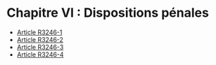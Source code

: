 # Chapitre VI : Dispositions pénales

* [Article R3246-1](./LEGIARTI000020398260.md)
* [Article R3246-2](./LEGIARTI000018533778.md)
* [Article R3246-3](./LEGIARTI000020398277.md)
* [Article R3246-4](./LEGIARTI000018533776.md)
